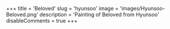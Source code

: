 +++
title = 'Beloved'
slug = 'hyunsoo'
image = 'images/Hyunsoo-Beloved.png'
description = 'Painting of Beloved from Hyunsoo'
disableComments = true
+++
